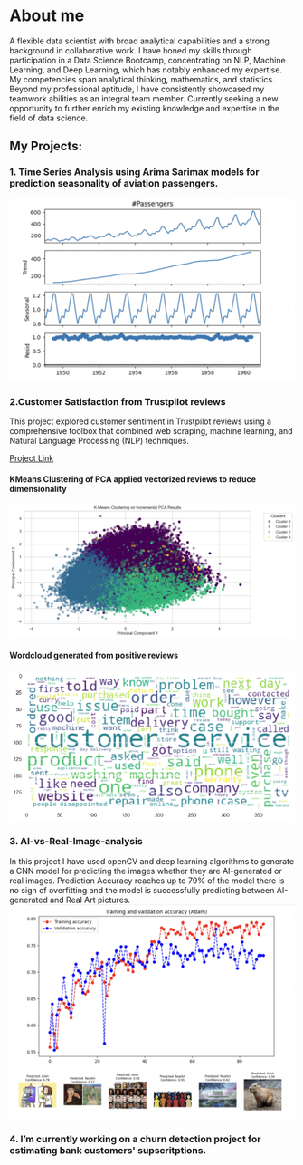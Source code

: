 # About me
A flexible data scientist with broad analytical capabilities and a strong background in collaborative work. I have honed my skills through participation in a Data Science Bootcamp, concentrating on NLP, Machine Learning, and Deep Learning, which has notably enhanced my expertise. My competencies span analytical thinking, mathematics, and statistics. Beyond my professional aptitude, I have consistently showcased my teamwork abilities as an integral team member. Currently seeking a new opportunity to further enrich my existing knowledge and expertise in the field of data science.



## My Projects: 

### 1. Time Series Analysis using Arima Sarimax models for prediction seasonality of aviation passengers.
![Link](https://github.com/ayseljafar/timeseries_passengers/blob/main/images/seasonal%20decomp.png)

### 2.Customer Satisfaction from Trustpilot reviews
This project explored customer sentiment in Trustpilot reviews using a comprehensive toolbox that combined web scraping, machine learning, and Natural Language Processing (NLP) techniques.

[Project Link](https://customer-satisfaction.streamlit.app/)
#### KMeans Clustering of PCA applied vectorized reviews to reduce dimensionality
![pic1](https://github.com/ayseljafar/Customer-satisfaction/blob/main/images/KMeans%20Clustering.png)
#### Wordcloud generated from positive reviews
![pic2](https://github.com/ayseljafar/Customer-satisfaction/blob/main/images/Wordcloud%20neg.png)

### 3. AI-vs-Real-Image-analysis
In this project I have used openCV and deep learning algorithms to generate a CNN model for predicting the images whether they are AI-generated or real images. Prediction Accuracy reaches up to 79% of the model there is no sign of overfitting and the model is successfully predicting between AI-generated and Real Art pictures.
![pic1](https://github.com/ayseljafar/AI-vs-Real-Image-analysis/blob/main/images/cnn.png)
![pic2](https://github.com/ayseljafar/AI-vs-Real-Image-analysis/blob/main/images/prediction%201.png)


### 4. I’m currently working on a churn detection project for estimating bank customers' supscritptions.


